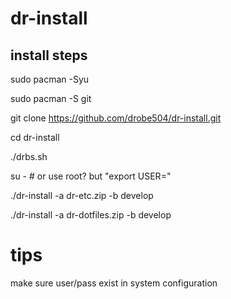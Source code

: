 # dr-install

## install steps

sudo pacman -Syu

sudo pacman -S git

git clone https://github.com/drobe504/dr-install.git

cd dr-install

./drbs.sh <user-name> <password>

su - <user-name> # or use root? but "export USER=<user-name>"

./dr-install -a dr-etc.zip -b develop

./dr-install -a dr-dotfiles.zip -b develop

# tips

make sure user/pass exist in system configuration
